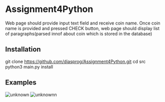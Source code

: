 # Assignment4Python
Web page should provide input text field and receive coin name.
Once coin name is provided and pressed CHECK button, web page should display list of paragraphs(parsed innof about coin which is stored in the database)
## Installation
git clone https://github.com/diasprog/Assignment4Python.git
cd src
python3 main.py install
## Examples
![unknown](https://user-images.githubusercontent.com/70969409/140707630-0009551c-9524-49b6-b897-301c9cc5ae01.png)
![unknownn](https://user-images.githubusercontent.com/70969409/140707640-cd321c7a-37c6-413b-8de3-014f27a849f9.png)
